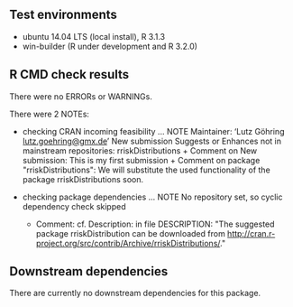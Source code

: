 ## Test environments
* ubuntu 14.04 LTS (local install), R 3.1.3
* win-builder (R under development and R 3.2.0)

## R CMD check results
There were no ERRORs or WARNINGs. 

There were 2 NOTEs:

* checking CRAN incoming feasibility ... NOTE
   Maintainer: ‘Lutz Göhring <lutz.goehring@gmx.de>’
   New submission
   Suggests or Enhances not in mainstream repositories:
   rriskDistributions
      + Comment on New submission: This is my first submission
      + Comment on package "rriskDistributions": We will substitute the used functionality of the 
      package rriskDistributions soon. 
  
* checking package dependencies ... NOTE
  No repository set, so cyclic dependency check skipped  
    + Comment: cf. Description: in file DESCRIPTION: "The 
    suggested package rriskDistribution can be downloaded from 
    http://cran.r-project.org/src/contrib/Archive/rriskDistributions/."

## Downstream dependencies
There are currently no downstream dependencies for this package.
